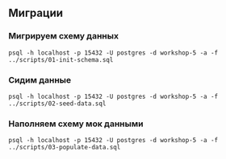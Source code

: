 ## Миграции
### Мигрируем схему данных
```shell
psql -h localhost -p 15432 -U postgres -d workshop-5 -a -f ../scripts/01-init-schema.sql
```

### Сидим данные
```shell
psql -h localhost -p 15432 -U postgres -d workshop-5 -a -f ../scripts/02-seed-data.sql
```

### Наполняем схему мок данными
```shell
psql -h localhost -p 15432 -U postgres -d workshop-5 -a -f ../scripts/03-populate-data.sql
```